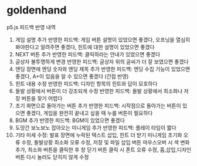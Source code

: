 # goldenhand
 p5.js
피드백 반영 내역
1. 게임 설명 추가
반영한 피드백: 게임 버튼 설명이 있었으면 좋겠다, 오프닝을 열심히 봐야한다고 알려주면 좋겠다, 힌트에 대한 설명이 있었으면 좋겠다
2. NEXT 버튼 추가
반영한 피드백: 클릭하라는 안내가 있었으면 좋겠다
3. 글상자 불투명하게 변경
반영한 피드백: 글상자 위의 글씨가 더 잘 보였으면 좋겠다
4. 엔딩 장면에 엔딩 숫자와 엔딩 제목 추가
반영한 피드백: 엔딩 수집 기능이 있었으면 좋겠다, A+이 있음을 알 수 있으면 좋겠다 (간접 반영)
5. 힌트 내용 수정
반영한 피드백: 디자인 항목의 힌트와 답이 모호하다
6. 돌발 상황에서 버튼이 더 강조되게 수정
반영한 피드백: 돌발 상황에서 최소화나 저장 버튼을 찾기 어렵다
7. 초기 화면으로 돌아가는 버튼 추가
반영한 피드백: 시작점으로 돌아가는 버튼이 있으면 좋겠다, 게임을 완전히 끝내고 싶을 때 누를 버튼이 필요하다
8. BGM 추가
반영한 피드백: BGM이 있었으면 좋겠다
9. 도망간 보노보노 잡아오는 미니게임 추가
반영한 피드백: 플레이 타임이 짧다
10. 기타 미세 수정: 발표 장면에 누락된 텍스트 삽입, 힌트 더 받기 미니게임 초기화 오류 수정, 돌발상황 최소화 오류 수정, 저장 및 파일 삽입 버튼 마우스오버 시 색 변화 추가, 최소화 버튼을 클릭한 후 창 닫기 버튼 클릭 시 폰트 오류 수정, 홈,삽입,디자인 버튼 다시 눌러도 닫히지 않게 수정
